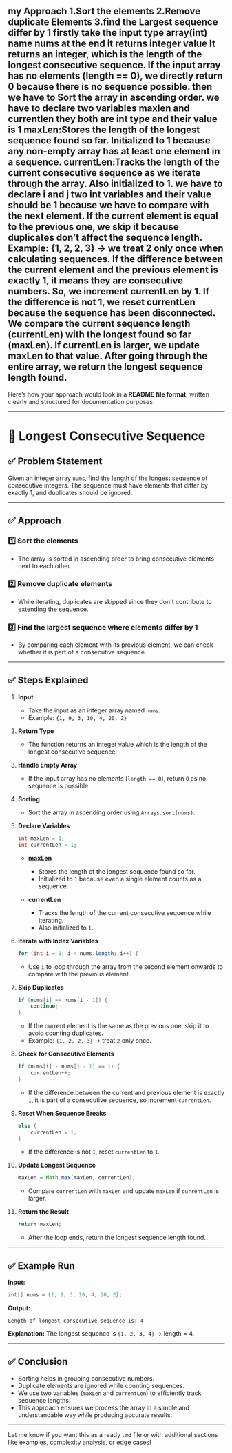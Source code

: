my Approach 
1.Sort the elements
2.Remove duplicate Elements
3.find the Largest sequence differ by 1
firstly take the input type array(int) name nums
at the end it returns integer value
It returns an integer, which is the length of the longest consecutive sequence.
If the input array has no elements (length == 0), we directly return 0 because there is no sequence possible.
then we have to Sort the array in ascending order.
we have to declare two variables maxlen and currentlen they both are int type and their value is 1
maxLen:Stores the length of the longest sequence found so far.
Initialized to 1 because any non-empty array has at least one element in a sequence.
currentLen:Tracks the length of the current consecutive sequence as we iterate through the array.
Also initialized to 1.
we have to declare i and j two int variables and their value should be 1 because we have to compare with the next element.
If the current element is equal to the previous one, we skip it because duplicates don’t affect the sequence length.
Example:
{1, 2, 2, 3} → we treat 2 only once when calculating sequences.
If the difference between the current element and the previous element is exactly 1, it means they are consecutive numbers.
So, we increment currentLen by 1.
If the difference is not 1, we reset currentLen because the sequence has been disconnected.
We compare the current sequence length (currentLen) with the longest found so far (maxLen).
If currentLen is larger, we update maxLen to that value.
After going through the entire array, we return the longest sequence length found.
----------------------------------------------------------------------------------
Here’s how your approach would look in a **README file format**, written clearly and structured for documentation purposes:

---

# 📂 **Longest Consecutive Sequence**

## ✅ **Problem Statement**

Given an integer array `nums`, find the length of the longest sequence of consecutive integers. The sequence must have elements that differ by exactly 1, and duplicates should be ignored.

---

## ✅ **Approach**

### 1️⃣ **Sort the elements**

* The array is sorted in ascending order to bring consecutive elements next to each other.

### 2️⃣ **Remove duplicate elements**

* While iterating, duplicates are skipped since they don't contribute to extending the sequence.

### 3️⃣ **Find the largest sequence where elements differ by 1**

* By comparing each element with its previous element, we can check whether it is part of a consecutive sequence.

---

## ✅ **Steps Explained**

1. **Input**

   * Take the input as an integer array named `nums`.
   * Example: `{1, 9, 3, 10, 4, 20, 2}`

2. **Return Type**

   * The function returns an integer value which is the length of the longest consecutive sequence.

3. **Handle Empty Array**

   * If the input array has no elements (`length == 0`), return `0` as no sequence is possible.

4. **Sorting**

   * Sort the array in ascending order using `Arrays.sort(nums)`.

5. **Declare Variables**

   ```java
   int maxLen = 1;
   int currentLen = 1;
   ```

   * **maxLen**

     * Stores the length of the longest sequence found so far.
     * Initialized to `1` because even a single element counts as a sequence.

   * **currentLen**

     * Tracks the length of the current consecutive sequence while iterating.
     * Also initialized to `1`.

6. **Iterate with Index Variables**

   ```java
   for (int i = 1; i < nums.length; i++) {
   ```

   * Use `i` to loop through the array from the second element onwards to compare with the previous element.

7. **Skip Duplicates**

   ```java
   if (nums[i] == nums[i - 1]) {
       continue;
   }
   ```

   * If the current element is the same as the previous one, skip it to avoid counting duplicates.
   * Example: `{1, 2, 2, 3}` → treat `2` only once.

8. **Check for Consecutive Elements**

   ```java
   if (nums[i] - nums[i - 1] == 1) {
       currentLen++;
   }
   ```

   * If the difference between the current and previous element is exactly `1`, it is part of a consecutive sequence, so increment `currentLen`.

9. **Reset When Sequence Breaks**

   ```java
   else {
       currentLen = 1;
   }
   ```

   * If the difference is not `1`, reset `currentLen` to `1`.

10. **Update Longest Sequence**

    ```java
    maxLen = Math.max(maxLen, currentLen);
    ```

    * Compare `currentLen` with `maxLen` and update `maxLen` if `currentLen` is larger.

11. **Return the Result**

    ```java
    return maxLen;
    ```

    * After the loop ends, return the longest sequence length found.

---

## ✅ **Example Run**

**Input:**

```java
int[] nums = {1, 9, 3, 10, 4, 20, 2};
```

**Output:**

```
Length of longest consecutive sequence is: 4
```

**Explanation:**
The longest sequence is `{1, 2, 3, 4}` → length = 4.

---

## ✅ **Conclusion**

* Sorting helps in grouping consecutive numbers.
* Duplicate elements are ignored while counting sequences.
* We use two variables (`maxLen` and `currentLen`) to efficiently track sequence lengths.
* This approach ensures we process the array in a simple and understandable way while producing accurate results.

---

Let me know if you want this as a ready `.md` file or with additional sections like examples, complexity analysis, or edge cases!
